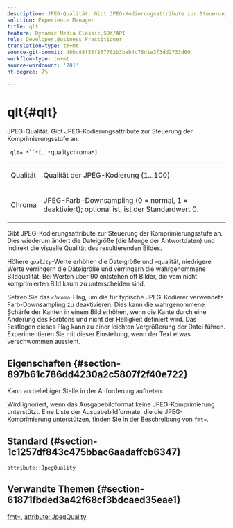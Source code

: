 ```yaml
---
description: JPEG-Qualität. Gibt JPEG-Kodierungsattribute zur Steuerung der Komprimierungsstufe an.
solution: Experience Manager
title: qlt
feature: Dynamic Media Classic,SDK/API
role: Developer,Business Practitioner
translation-type: tm+mt
source-git-commit: d0bc88f55f857762b3bab4c76d1e3f3dd2733d60
workflow-type: tm+mt
source-wordcount: '201'
ht-degree: 7%

---
```



# qlt{#qlt}

JPEG-Qualität. Gibt JPEG-Kodierungsattribute zur Steuerung der Komprimierungsstufe an.

` qlt= *``*[. *`qualitychroma`*]`

<table id="simpletable_A245B6A3D2374A6A89DE63A5621CFEC0"> 
 <tr class="strow"> 
  <td class="stentry"> <p> <span class="varname"> Qualität </span> </p> </td> 
  <td class="stentry"> <p>Qualität der JPEG-Kodierung (1...100) </p> </td> 
 </tr> 
 <tr class="strow"> 
  <td class="stentry"> <p> <span class="varname"> Chroma  </span> </p> </td> 
  <td class="stentry"> <p>JPEG-Farb-Downsampling (0 = normal, 1 = deaktiviert); optional ist, ist der Standardwert 0. </p> </td> 
 </tr> 
</table>

Gibt JPEG-Kodierungsattribute zur Steuerung der Komprimierungsstufe an. Dies wiederum ändert die Dateigröße (die Menge der Antwortdaten) und indirekt die visuelle Qualität des resultierenden Bildes.

Höhere *`quality`*-Werte erhöhen die Dateigröße und -qualität, niedrigere Werte verringern die Dateigröße und verringern die wahrgenommene Bildqualität. Bei Werten über 90 entstehen oft Bilder, die vom nicht komprimierten Bild kaum zu unterscheiden sind.

Setzen Sie das *`chroma`*-Flag, um die für typische JPEG-Kodierer verwendete Farb-Downsampling zu deaktivieren. Dies kann die wahrgenommene Schärfe der Kanten in einem Bild erhöhen, wenn die Kante durch eine Änderung des Farbtons und nicht der Helligkeit definiert wird. Das Festlegen dieses Flag kann zu einer leichten Vergrößerung der Datei führen. Experimentieren Sie mit dieser Einstellung, wenn der Text etwas verschwommen aussieht.

## Eigenschaften {#section-897b61c786dd4230a2c5807f2f40e722}

Kann an beliebiger Stelle in der Anforderung auftreten.

Wird ignoriert, wenn das Ausgabebildformat keine JPEG-Komprimierung unterstützt. Eine Liste der Ausgabebildformate, die die JPEG-Komprimierung unterstützen, finden Sie in der Beschreibung von `fmt=`.

## Standard {#section-1c1257df843c475bbac6aadaffcb6347}

`attribute::JpegQuality`

## Verwandte Themen {#section-61871fbded3a42f68cf3bdcaed35eae1}

[fmt=](../../../../../ir-api/http-protocol/image-rendering-api-ref/c-ir-http-protocol-ref/c-ir-http-protocol-command-reference/r-ir-fmt.md#reference-4c743f67d56b47c5b774fcc900ff758c),  [attribute::JpegQuality](../../../../../ir-api/material-cat/image-rendering-api-ref/c-ir-material-catalog/c-ir-attributes-reference/r-ir-jpegquality.md#reference-d86fc5ad18bb436891efdbe1f98fea50)
